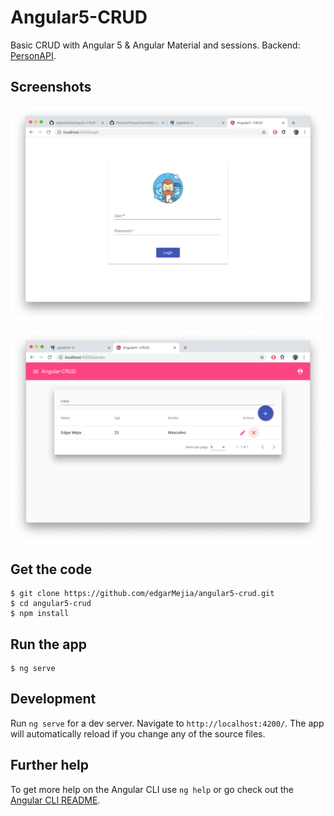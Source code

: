 # Angular5-CRUD

Basic CRUD with Angular 5 & Angular Material and sessions.
Backend: [PersonAPI](https://github.com/edgarMejia/PersonAPI).

## Screenshots

<p>
    <img src="/capturas/login.png" alt="screenshot" align="center">
</p>
<p align="center">
    <img src="/capturas/grid-v2.png" alt="screenshot" align="center">
</p>

## Get the code

```
$ git clone https://github.com/edgarMejia/angular5-crud.git
$ cd angular5-crud
$ npm install
```

## Run the app

```
$ ng serve
```

## Development

Run `ng serve` for a dev server. Navigate to `http://localhost:4200/`. The app will automatically reload if you change any of the source files.

## Further help

To get more help on the Angular CLI use `ng help` or go check out the [Angular CLI README](https://github.com/angular/angular-cli/blob/master/README.md).
